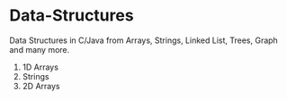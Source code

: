# Data-Structures
Data Structures in C/Java from Arrays, Strings, Linked List, Trees, Graph and many more.

1. 1D Arrays
2. Strings
3. 2D Arrays
